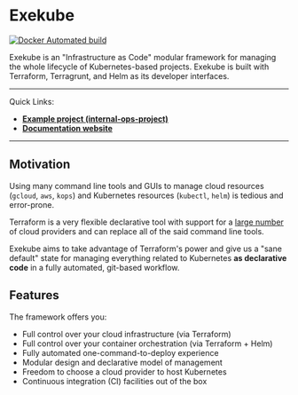 # Exekube

[![Docker Automated build](https://img.shields.io/badge/hub.docker.com-automated-blue.svg?style=flat-square)](https://hub.docker.com/r/ilyasotkov/exekube/)

Exekube is an "Infrastructure as Code" modular framework for managing the whole lifecycle of Kubernetes-based projects. Exekube is built with Terraform, Terragrunt, and Helm as its developer interfaces.

---

Quick Links:
- [**Example project (internal-ops-project)**](https://github.com/exekube/internal-ops-project)
- [**Documentation website**](https://exekube.github.io/exekube/)

---

## Motivation

Using many command line tools and GUIs to manage cloud resources (`gcloud`, `aws`, `kops`) and Kubernetes resources (`kubectl`, `helm`) is tedious and error-prone.

Terraform is a very flexible declarative tool with support for a [large number](https://www.terraform.io/docs/providers/index.html) of cloud providers and can replace all of the said command line tools.

Exekube aims to take advantage of Terraform's power and give us a "sane default" state for managing everything related to Kubernetes **as declarative code** in a fully automated, git-based workflow.

## Features

The framework offers you:

- Full control over your cloud infrastructure (via Terraform)
- Full control over your container orchestration (via Terraform + Helm)
- Fully automated one-command-to-deploy experience
- Modular design and declarative model of management
- Freedom to choose a cloud provider to host Kubernetes
- Continuous integration (CI) facilities out of the box
